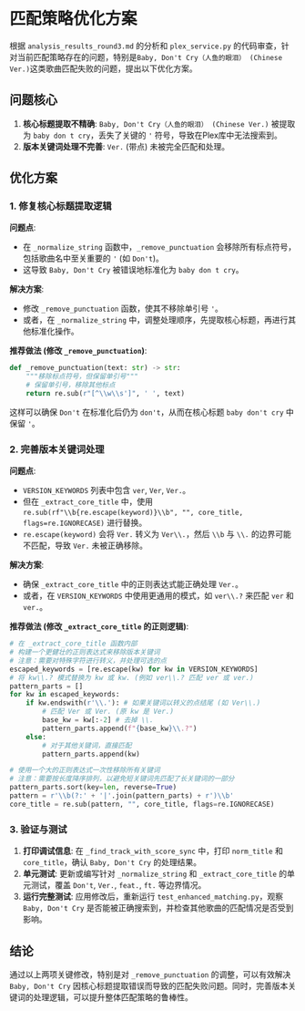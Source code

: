 # 匹配策略优化方案

根据 `analysis_results_round3.md` 的分析和 `plex_service.py` 的代码审查，针对当前匹配策略存在的问题，特别是`Baby, Don't Cry（人鱼的眼泪） (Chinese Ver.)`这类歌曲匹配失败的问题，提出以下优化方案。

## 问题核心

1.  **核心标题提取不精确**: `Baby, Don't Cry（人鱼的眼泪） (Chinese Ver.)` 被提取为 `baby don t cry`，丢失了关键的 `'` 符号，导致在Plex库中无法搜索到。
2.  **版本关键词处理不完善**: `Ver.` (带点) 未被完全匹配和处理。

## 优化方案

### 1. 修复核心标题提取逻辑

**问题点**:
- 在 `_normalize_string` 函数中，`_remove_punctuation` 会移除所有标点符号，包括歌曲名中至关重要的 `'` (如 `Don't`)。
- 这导致 `Baby, Don't Cry` 被错误地标准化为 `baby don t cry`。

**解决方案**:
- 修改 `_remove_punctuation` 函数，使其不移除单引号 `'`。
- 或者，在 `_normalize_string` 中，调整处理顺序，先提取核心标题，再进行其他标准化操作。

**推荐做法 (修改 `_remove_punctuation`)**:
```python
def _remove_punctuation(text: str) -> str:
    """移除标点符号，但保留单引号"""
    # 保留单引号，移除其他标点
    return re.sub(r"[^\\w\\s']", ' ', text)
```
这样可以确保 `Don't` 在标准化后仍为 `don't`，从而在核心标题 `baby don't cry` 中保留 `'`。

### 2. 完善版本关键词处理

**问题点**:
- `VERSION_KEYWORDS` 列表中包含 `ver`, `Ver`, `Ver.`。
- 但在 `_extract_core_title` 中，使用 `re.sub(rf"\\b{re.escape(keyword)}\\b", "", core_title, flags=re.IGNORECASE)` 进行替换。
- `re.escape(keyword)` 会将 `Ver.` 转义为 `Ver\\.`，然后 `\\b` 与 `\\.` 的边界可能不匹配，导致 `Ver.` 未被正确移除。

**解决方案**:
- 确保 `_extract_core_title` 中的正则表达式能正确处理 `Ver.`。
- 或者，在 `VERSION_KEYWORDS` 中使用更通用的模式，如 `ver\\.?` 来匹配 `ver` 和 `ver.`。

**推荐做法 (修改 `_extract_core_title` 的正则逻辑)**:
```python
# 在 _extract_core_title 函数内部
# 构建一个更健壮的正则表达式来移除版本关键词
# 注意：需要对特殊字符进行转义，并处理可选的点
escaped_keywords = [re.escape(kw) for kw in VERSION_KEYWORDS]
# 将 kw\\.? 模式替换为 kw 或 kw. (例如 ver\\.? 匹配 ver 或 ver.)
pattern_parts = []
for kw in escaped_keywords:
    if kw.endswith(r'\\.'): # 如果关键词以转义的点结尾 (如 Ver\\.)
        # 匹配 Ver 或 Ver. (原 kw 是 Ver.)
        base_kw = kw[:-2] # 去掉 \\.
        pattern_parts.append(f"{base_kw}\\.?")
    else:
        # 对于其他关键词，直接匹配
        pattern_parts.append(kw)

# 使用一个大的正则表达式一次性移除所有关键词
# 注意：需要按长度降序排列，以避免短关键词先匹配了长关键词的一部分
pattern_parts.sort(key=len, reverse=True)
pattern = r'\\b(?:' + '|'.join(pattern_parts) + r')\\b'
core_title = re.sub(pattern, "", core_title, flags=re.IGNORECASE)
```

### 3. 验证与测试

1.  **打印调试信息**: 在 `_find_track_with_score_sync` 中，打印 `norm_title` 和 `core_title`，确认 `Baby, Don't Cry` 的处理结果。
2.  **单元测试**: 更新或编写针对 `_normalize_string` 和 `_extract_core_title` 的单元测试，覆盖 `Don't`, `Ver.`, `feat.`, `ft.` 等边界情况。
3.  **运行完整测试**: 应用修改后，重新运行 `test_enhanced_matching.py`，观察 `Baby, Don't Cry` 是否能被正确搜索到，并检查其他歌曲的匹配情况是否受到影响。

## 结论

通过以上两项关键修改，特别是对 `_remove_punctuation` 的调整，可以有效解决 `Baby, Don't Cry` 因核心标题提取错误而导致的匹配失败问题。同时，完善版本关键词的处理逻辑，可以提升整体匹配策略的鲁棒性。